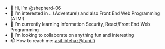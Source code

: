 - 👋 Hi, I’m @shepherd-06
- 👀 I’m interested in .. (Adventure!) and also Front End Web Programming (ATM!)
- 🌱 I’m currently learning Information Security, React/Front End Web Programming
- 💞️ I’m looking to collaborate on anything fun and interesting
- 📫 How to reach me: asif.ibtehaz@tuni.fi

<!---
shepherd-06/shepherd-06 is a ✨ special ✨ repository because its `README.md` (this file) appears on your GitHub profile.
You can click the Preview link to take a look at your changes.
--->
